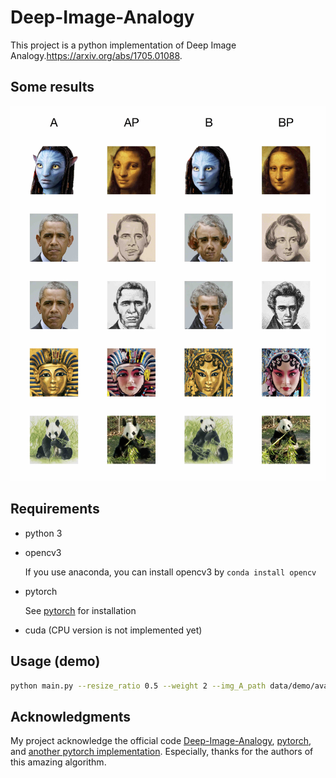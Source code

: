 Deep-Image-Analogy
==============================

This project is a python implementation of Deep Image Analogy.https://arxiv.org/abs/1705.01088.

## Some results

![](results/results.jpg)

## Requirements

 - python 3

 - opencv3

   If you use anaconda, you can install opencv3 by  ```conda install opencv```

 - pytorch

   See [pytorch](http://pytorch.org/) for installation

 - cuda (CPU version is not implemented yet)

## Usage (demo)

```bash
python main.py --resize_ratio 0.5 --weight 2 --img_A_path data/demo/ava.png --img_BP_path data/demo/mona.png --use_cuda True
```

## Acknowledgments

My project acknowledge the official code [Deep-Image-Analogy](https://github.com/msracver/Deep-Image-Analogy), [pytorch](http://pytorch.org/), and [another pytorch implementation](https://github.com/harveyslash/Deep-Image-Analogy-PyTorch). Especially, thanks for the authors of this amazing algorithm.